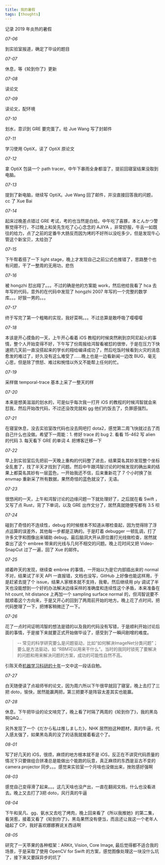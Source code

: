 ```yaml
---
title: 我的暑假
tags: [thoughts]
---
```


记录 2019 年炎热的暑假
<!--more-->

*07-06*

到实验室报道，确定了毕设的题目

*07-07*

休息，等《轮到你了》更新

*07-08*

读论文

*07-09*

读论文，配环境

*07-10*

划水，意识到 GRE 要完蛋了。给 Jue Wang 写了封邮件

*07-11*

学习使用 OptiX，读了 OptiX 原论文

*07-12*

拿 OptiX 包装一个 path tracer。中午下暴雨全身都湿了，提前回寝室结果没取到电脑。

*07-13*

提到了新电脑，继续写 OptiX。Jue Wang 回了邮件，并没直接回答我的问题，cc 了 Xue Bai

*07-14*

起床过晚差点错过 GRE 考试，考的也当然是白给。中午吃了喜豚，本とんかつ警察觉得不行，不过晚上和吴先生吃了心心念念的 AJIYA ，非常舒服，牛舌一如既往的给力，点了之前的定番牛大肠反而因为烤的不好所以没吃多少，但是发现牛心管这个新宝贝，太给劲了

*07-15*

下午帮着搭了一下 light stage，晚上才发现自己之前公式也推错了，思路整个也有问题，干了一整周的无用功，悲伤

*07-16*

被 hongzhi 怼出翔了。。。不过的确是他的方案能 work，然后他给我看了 hca 去年写的代码，意外的在代码中发现了 hongzhi 2007 年写的一个完整的数学库。。。好狠一男的。。。

*07-17*

终于写完了第一个粗略的实现，我好菜啊。。。不过总算是敢呼吸了嘤嘤嘤

*07-18*

本该是开心摸鱼的一天，上午开心看着 iOS 教程的时候突然刷到京阿尼起火的事情，整个人开始变得不好，下午写了份周报给鸿智看被怼的很惨，于是在压力下快速把几天前一直没搭起来的学长的翔给编译成功了，然后吃饭时候看到火灾的消息愈发的难过了，好久没有这么难受了......晚上也是一边看新闻一边改 BUG，毫无心思，但是除了愤怒、难过和惋惜以外又不能帮上任何的忙。

*07-19*

采样做 temporal-trace 基本上采了一整天的样

*07-20*

本来是想美滋滋的划水的，可是似乎每次我一打开 iOS 的教程的时候鸿智就会来怼我，然后开始改代码，不过还没改完就和 gg 他们约饭去了，负罪感强烈。

*07-21*

在寝室休息，没去实验室改代码也没去网吧打 dota2，感觉第二周飞快就过去了而自己什么也没做。希望下一周能：1. 修好 trace 的 bug 2. 看看 15-462 写 alien 的代码 3. 每天看下 GRE 的单词 4. 把博客迁移一下

*07-22*

早上到实验室后先把前一天晚上重构的代码整了进去，结果莫名其妙发现整个坐标全乱套了，找了半天才找到了问题。然后中午跟鸿智讨论的时候发现的确出来的结果上都莫名其妙有一层蓝色，一开始我还不信，后来重新花了 7 个小时换了张 envmap 重新采了所有数据，果然奇怪的蓝色就没了，无语。

*07-23*

很悠闲的一天，上午和鸿智讨论的边缘问题一下就处理好了，之后就在看 Swift ，又写了点 Rust，背了下单词，以及 GRE 出作文分了，居然真就随便写都有 3.5 呗

*07-24*

碰到了奇怪的不连续性，debug 的时候根本不知道从哪检查起，因为觉得除了浮点运算的误差外，其他每一步都是正确的。于是盯着 debugger 一顿乱调，打了许多文字和图像出来辅助 debug，最后脑洞大开从原位置打光线做检查，居然就查出了这个 embree 带来的光线与几何不相交的问题。晚上花时间又把 Video-SnapCut 过了一遍，回了 Xue 的邮件。

*07-25*

顺着昨天的发现，继续查 embree 的事情，一开始以为是它内部插出来的 normal 不对，结果试了半天 API 一直报错，文档也没写，GitHub 上好像也能这样用，于是赶紧去提了个 issue，结果人家根本就不支持，我晕。然后继续用 ply 调试了半天也没能想到一个好的办法解决边缘采样的准确度和连续性这个矛盾，本来准备在 hit count, hit distance 上再加一个 sampling surface normal 的，但鸿智说要不就顺着这个方向来，于是又开心的回到了两周前开始的地方。晚上花了点时间，把代码整理了一下，把博客稍微迁了一下。

*07-26*

花了一点时间证明鸿智的想法是错的以及我的代码没有写错，于是顺利开始讨论后面的事情，于是接下来就要正式开始做毕设了，感受到了一瞬间剧增的难度。

> -- 常见的科学研究要么是问题驱动，比如“如何解决ImageNet分类问题”；要么是方法驱动，如 “RBM可以用来干什么”。当时的我同时锁死了要解决的问题和用来解决问题的方案，成功的可能性自然不高。

引陈天奇[机器学习科研的十年](https://zhuanlan.zhihu.com/p/74249758)一文中这一段话自勉。

*07-27*

白天随便读了点祖师爷的论文，因为周六所以下午很早就回了寝室，晚上去打了三把 doto，愉快，居然能赢两把，第三把要不是阵容太差其实也能赢。

*07-28*

休息，下午把毕设的论文啃完了，晚上看了时隔了两周的《轮到你了》，我的黑岛啊QAQ...

另外发现了一个《だから私は推しました》，NHK 居然拍这种题材，真的牛逼，代入感太强了，如果黑岛真的没了的话我就接着看这个了。

*08-01*

写了好几天的 iOS，很烦，麻烦的地方根本就不是 iOS，反正在不讲究代码质量的情况下只要做组合拼凑总是能做出个能跑的玩意，真正麻烦的东西是亘古不变的 camera projector 同步。。。感觉来实验室一个月啥也没做出来，挫败感好强啊

*08-03*

感觉自己变得滑了起来。。。这几天啥也没产出，一直在翻阅文档，什么也没看进去。晚上又去打了3把 doto，风行真的牛逼

*08-04*

下午和吴凡、gg、氨水又去吃了烤肉，晚上回来看了《所以我推她》的第二集，看哭惹，接着又看了《轮到你了》，黑岛果然没有便当，而且还让我这一个老年人磕起了 CP，我好喜欢娜娜赛说关西话啊

*08-05*

研究了一天苹果的各种框架：ARKit, Vision, Core Image, 最后觉得都不适合我的场景，于是采取了使用 OpenCV for Swift 的方案，感觉图像处理这一块没什么坑了，接下来又要踩异步的坑了